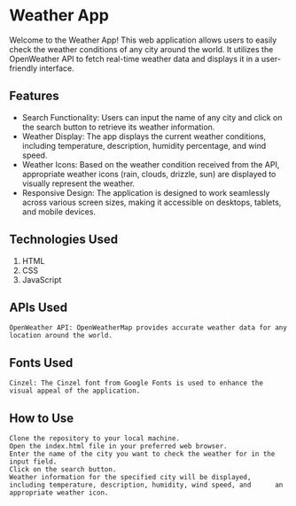 <h1>Weather App</h1>

<p>Welcome to the Weather App! This web application allows users to easily check the weather conditions of any city around the world. It utilizes the OpenWeather API to fetch real-time weather data and displays it in a user-friendly interface.</p>

<h2>Features</h2>
<ul>
 <li>Search Functionality: Users can input the name of any city and click on the search button to retrieve its weather information.</li>
<li> Weather Display: The app displays the current weather conditions, including temperature, description, humidity percentage, and wind speed.</li>
 <li>Weather Icons: Based on the weather condition received from the API, appropriate weather icons (rain, clouds, drizzle, sun) are displayed to visually represent the weather.</li>
 <li>Responsive Design: The application is designed to work seamlessly across various screen sizes, making it accessible on desktops, tablets, and mobile devices.</li>
</ul>

<h2>Technologies Used</h2>
<ol>
   <li> HTML </li>
   <li> CSS </li>
   <li> JavaScript</li>
   </ol>

<h2>APIs Used</h2>

    OpenWeather API: OpenWeatherMap provides accurate weather data for any location around the world.

<h2>Fonts Used</h2>

    Cinzel: The Cinzel font from Google Fonts is used to enhance the visual appeal of the application.

<h2>How to Use</h2>

    Clone the repository to your local machine.
    Open the index.html file in your preferred web browser.
    Enter the name of the city you want to check the weather for in the input field.
    Click on the search button.
    Weather information for the specified city will be displayed, including temperature, description, humidity, wind speed, and      an appropriate weather icon.

